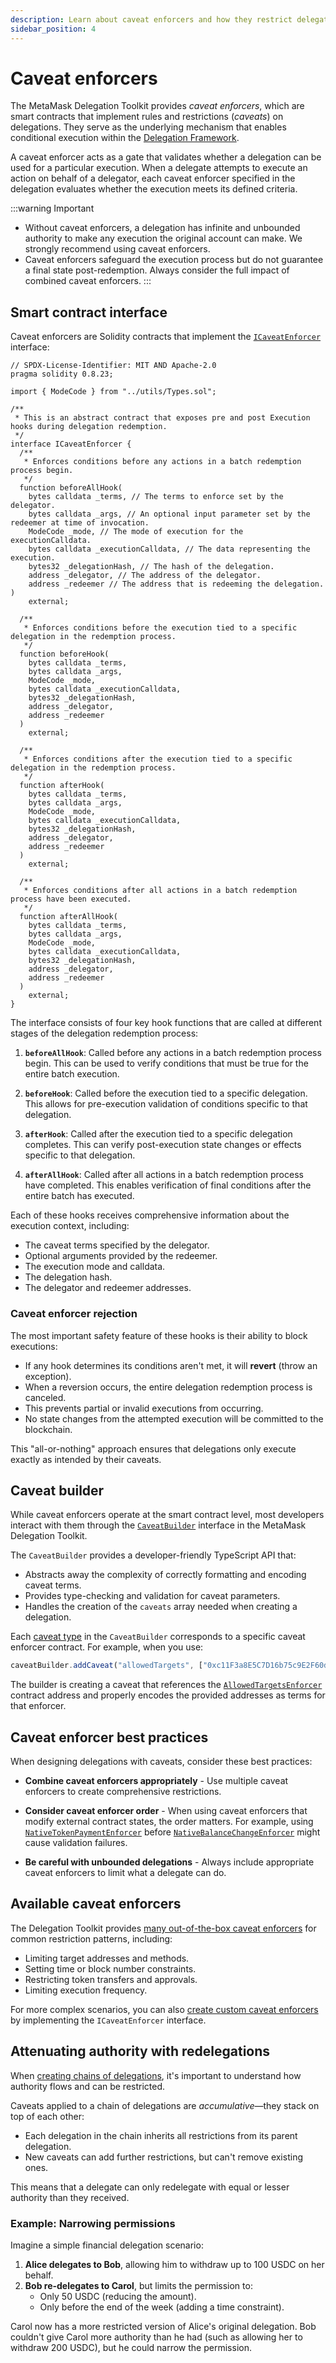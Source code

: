 ```yaml
---
description: Learn about caveat enforcers and how they restrict delegations.
sidebar_position: 4
---
```


# Caveat enforcers

The MetaMask Delegation Toolkit provides *caveat enforcers*, which are smart contracts that implement rules and restrictions (*caveats*) on delegations.
They serve as the underlying mechanism that enables conditional execution within the [Delegation Framework](delegation.md#delegation-framework).

A caveat enforcer acts as a gate that validates whether a delegation can be used for a particular execution. When a delegate attempts to execute an action on behalf of a delegator, each caveat enforcer specified in the delegation evaluates whether the execution meets its defined criteria.

:::warning Important
- Without caveat enforcers, a delegation has infinite and unbounded authority to make any execution the original account can make.
  We strongly recommend using caveat enforcers.
- Caveat enforcers safeguard the execution process but do not guarantee a final state post-redemption.
  Always consider the full impact of combined caveat enforcers.
:::

## Smart contract interface

Caveat enforcers are Solidity contracts that implement the [`ICaveatEnforcer`](https://github.com/MetaMask/delegation-framework/blob/main/src/interfaces/ICaveatEnforcer.sol) interface:

```solidity
// SPDX-License-Identifier: MIT AND Apache-2.0
pragma solidity 0.8.23;

import { ModeCode } from "../utils/Types.sol";

/**
 * This is an abstract contract that exposes pre and post Execution hooks during delegation redemption.
 */
interface ICaveatEnforcer {
  /**
   * Enforces conditions before any actions in a batch redemption process begin.
   */
  function beforeAllHook(
    bytes calldata _terms, // The terms to enforce set by the delegator.
    bytes calldata _args, // An optional input parameter set by the redeemer at time of invocation.
    ModeCode _mode, // The mode of execution for the executionCalldata.
    bytes calldata _executionCalldata, // The data representing the execution.
    bytes32 _delegationHash, // The hash of the delegation.
    address _delegator, // The address of the delegator.
    address _redeemer // The address that is redeeming the delegation.
)
    external;

  /**
   * Enforces conditions before the execution tied to a specific delegation in the redemption process.
   */
  function beforeHook(
    bytes calldata _terms,
    bytes calldata _args,
    ModeCode _mode,
    bytes calldata _executionCalldata,
    bytes32 _delegationHash,
    address _delegator,
    address _redeemer
  )
    external;

  /**
   * Enforces conditions after the execution tied to a specific delegation in the redemption process.
   */
  function afterHook(
    bytes calldata _terms,
    bytes calldata _args,
    ModeCode _mode,
    bytes calldata _executionCalldata,
    bytes32 _delegationHash,
    address _delegator,
    address _redeemer
  )
    external;

  /**
   * Enforces conditions after all actions in a batch redemption process have been executed.
   */
  function afterAllHook(
    bytes calldata _terms,
    bytes calldata _args,
    ModeCode _mode,
    bytes calldata _executionCalldata,
    bytes32 _delegationHash,
    address _delegator,
    address _redeemer
  )
    external;
}
```

The interface consists of four key hook functions that are called at different stages of the delegation redemption process:

1. **`beforeAllHook`**: Called before any actions in a batch redemption process begin. This can be used to verify conditions that must be true for the entire batch execution.

2. **`beforeHook`**: Called before the execution tied to a specific delegation. This allows for pre-execution validation of conditions specific to that delegation.

3. **`afterHook`**: Called after the execution tied to a specific delegation completes. This can verify post-execution state changes or effects specific to that delegation.

4. **`afterAllHook`**: Called after all actions in a batch redemption process have completed. This enables verification of final conditions after the entire batch has executed.

Each of these hooks receives comprehensive information about the execution context, including:
- The caveat terms specified by the delegator.
- Optional arguments provided by the redeemer.
- The execution mode and calldata.
- The delegation hash.
- The delegator and redeemer addresses.

### Caveat enforcer rejection

The most important safety feature of these hooks is their ability to block executions:

- If any hook determines its conditions aren't met, it will **revert** (throw an exception).
- When a reversion occurs, the entire delegation redemption process is canceled.
- This prevents partial or invalid executions from occurring.
- No state changes from the attempted execution will be committed to the blockchain.

This "all-or-nothing" approach ensures that delegations only execute exactly as intended by their caveats.

## Caveat builder

While caveat enforcers operate at the smart contract level, most developers interact with them through the [`CaveatBuilder`](../how-to/create-delegation/restrict-delegation.md) interface in the MetaMask Delegation Toolkit.

The `CaveatBuilder` provides a developer-friendly TypeScript API that:

- Abstracts away the complexity of correctly formatting and encoding caveat terms.
- Provides type-checking and validation for caveat parameters.
- Handles the creation of the `caveats` array needed when creating a delegation.

Each [caveat type](../reference/caveats.md) in the `CaveatBuilder`
corresponds to a specific caveat enforcer contract. For example, when you use:

```typescript
caveatBuilder.addCaveat("allowedTargets", ["0xc11F3a8E5C7D16b75c9E2F60d26f5321C6Af5E92"]);
```

The builder is creating a caveat that references the
[`AllowedTargetsEnforcer`](../reference/caveats.md#allowedtargets) contract address and
properly encodes the provided addresses as terms for that enforcer.

## Caveat enforcer best practices

When designing delegations with caveats, consider these best practices:

- **Combine caveat enforcers appropriately** - Use multiple caveat enforcers to create comprehensive restrictions.
   
- **Consider caveat enforcer order** - When using caveat enforcers that modify external contract states, the order matters.
  For example, using [`NativeTokenPaymentEnforcer`](../reference/caveats.md#nativetokenpayment) before
  [`NativeBalanceChangeEnforcer`](../reference/caveats.md#nativebalancechange) might cause validation failures.

- **Be careful with unbounded delegations** - Always include appropriate caveat enforcers to limit what a delegate can do.

## Available caveat enforcers

The Delegation Toolkit provides [many out-of-the-box caveat enforcers](../reference/caveats.md)
for common restriction patterns, including:

- Limiting target addresses and methods.
- Setting time or block number constraints.
- Restricting token transfers and approvals.
- Limiting execution frequency.

For more complex scenarios, you can also [create custom caveat enforcers](../how-to/create-delegation/create-custom-caveat-enforcer.md) by implementing the `ICaveatEnforcer` interface.

## Attenuating authority with redelegations

When [creating chains of delegations](../how-to/create-delegation/index.md#create-a-redelegation), it's important to understand how authority flows and can be restricted.

Caveats applied to a chain of delegations are *accumulative*—they stack on top of each other:

- Each delegation in the chain inherits all restrictions from its parent delegation.
- New caveats can add further restrictions, but can't remove existing ones.

This means that a delegate can only redelegate with equal or lesser authority than they received.

### Example: Narrowing permissions

Imagine a simple financial delegation scenario:

1. **Alice delegates to Bob**, allowing him to withdraw up to 100 USDC on her behalf.
2. **Bob re-delegates to Carol**, but limits the permission to:
   - Only 50 USDC (reducing the amount).
   - Only before the end of the week (adding a time constraint).

Carol now has a more restricted version of Alice's original delegation. Bob couldn't give Carol more authority than he had (such as allowing her to withdraw 200 USDC), but he could narrow the permission.
